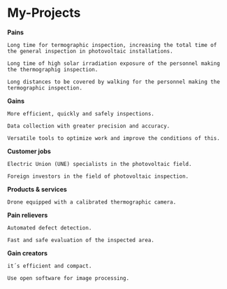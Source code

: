 # My-Projects
**Pains**

    Long time for termographic inspection, increasing the total time of the general inspection in photovoltaic installations.

    Long time of high solar irradiation exposure of the personnel making the thermographig inspection.

    Long distances to be covered by walking for the personnel making the termographic inspection.

**Gains**

    More efficient, quickly and safely inspections.

    Data collection with greater precision and accuracy.

    Versatile tools to optimize work and improve the conditions of this.

**Customer jobs**

    Electric Union (UNE) specialists in the photovoltaic field.

    Foreign investors in the field of photovoltaic inspection.

**Products & services**

    Drone equipped with a calibrated thermographic camera.

**Pain relievers**

    Automated defect detection.

    Fast and safe evaluation of the inspected area.

**Gain creators**

    it´s efficient and compact.

    Use open software for image processing.
